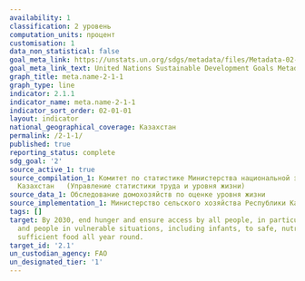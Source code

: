 ```yaml
---
availability: 1
classification: 2 уровень
computation_units: процент
customisation: 1
data_non_statistical: false
goal_meta_link: https://unstats.un.org/sdgs/metadata/files/Metadata-02-01-01.pdf
goal_meta_link_text: United Nations Sustainable Development Goals Metadata (pdf 232kB)
graph_title: meta.name-2-1-1
graph_type: line
indicator: 2.1.1
indicator_name: meta.name-2-1-1
indicator_sort_order: 02-01-01
layout: indicator
national_geographical_coverage: Казахстан
permalink: /2-1-1/
published: true
reporting_status: complete
sdg_goal: '2'
source_active_1: true
source_compilation_1: Комитет по статистике Министерства национальной экономики Республики
  Казахстан   (Управление статистики труда и уровня жизни)
source_data_1: Обследование домохозяйств по оценке уровня жизни
source_implementation_1: Министерство сельского хозяйства Республики Казахстан
tags: []
target: By 2030, end hunger and ensure access by all people, in particular the poor
  and people in vulnerable situations, including infants, to safe, nutritious and
  sufficient food all year round.
target_id: '2.1'
un_custodian_agency: FAO
un_designated_tier: '1'
---
```

